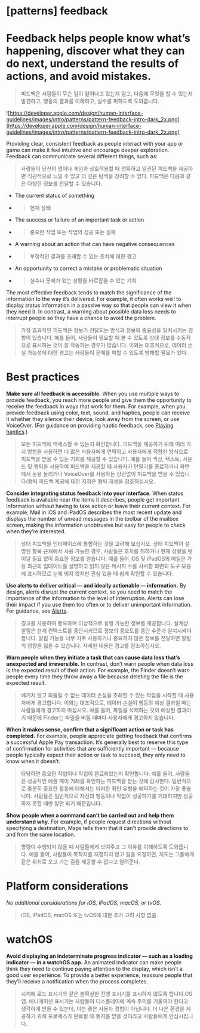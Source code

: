 # **[patterns] feedback**

# Feedback helps people know what’s happening, discover what they can do next, understand the results of actions, and avoid mistakes.
> 피드백은 사람들이 무슨 일이 일어나고 있는지 알고, 다음에 무엇을 할 수 있는지 발견하고, 행동의 결과를 이해하고, 실수를 피하도록 도와줍니다.
>




![https://developer.apple.com/design/human-interface-guidelines/images/intro/patterns/pattern-feedback-intro-dark_2x.png](https://developer.apple.com/design/human-interface-guidelines/images/intro/patterns/pattern-feedback-intro-dark_2x.png)

Providing clear, consistent feedback as people interact with your app or game can make it feel intuitive and encourage deeper exploration. Feedback can communicate several different things, such as:
> 사람들이 당신의 앱이나 게임과 상호작용할 때 명확하고 일관된 피드백을 제공하면 직관적으로 느낄 수 있고 더 깊은 탐색을 장려할 수 있다. 피드백은 다음과 같은 다양한 정보를 전달할 수 있습니다.
>




- The current status of something
- >  현재 상태

- The success or failure of an important task or action
- >  중요한 작업 또는 작업의 성공 또는 실패

- A warning about an action that can have negative consequences
- >  부정적인 결과를 초래할 수 있는 조치에 대한 경고

- An opportunity to correct a mistake or problematic situation
- >  실수나 문제가 있는 상황을 바로잡을 수 있는 기회


The most effective feedback tends to match the significance of the information to the way it’s delivered. For example, it often works well to display status information in a passive way so that people can view it when they need it. In contrast, a warning about possible data loss needs to interrupt people so they have a chance to avoid the problem.
> 가장 효과적인 피드백은 정보가 전달되는 방식과 정보의 중요성을 일치시키는 경향이 있습니다. 예를 들어, 사람들이 필요할 때 볼 수 있도록 상태 정보를 수동적으로 표시하는 것이 잘 작동하는 경우가 많습니다. 이와는 대조적으로, 데이터 손실 가능성에 대한 경고는 사람들이 문제를 피할 수 있도록 방해할 필요가 있다.
>




# **Best practices**

**Make sure all feedback is accessible.** When you use multiple ways to provide feedback, you reach more people and give them the opportunity to receive the feedback in ways that work for them. For example, when you provide feedback using color, text, sound, and haptics, people can receive it whether they silence their device, look away from the screen, or use VoiceOver. (For guidance on providing haptic feedback, see [Playing haptics](../patterns/playing-haptics).)
> 모든 피드백에 액세스할 수 있는지 확인합니다. 피드백을 제공하기 위해 여러 가지 방법을 사용하면 더 많은 사용자에게 연락하고 사용자에게 적합한 방식으로 피드백을 받을 수 있는 기회를 제공할 수 있습니다. 예를 들어 색상, 텍스트, 사운드 및 햅틱을 사용하여 피드백을 제공할 때 사용자가 단말기를 종료하거나 화면에서 눈을 돌리거나 VoiceOver를 사용하든 상관없이 피드백을 받을 수 있습니다(햅틱 피드백 제공에 대한 지침은 햅틱 재생을 참조하십시오.
>




**Consider integrating status feedback into your interface.** When status feedback is available near the items it describes, people get important information without having to take action or leave their current context. For example, Mail in iOS and iPadOS describes the most recent update and displays the number of unread messages in the toolbar of the mailbox screen, making the information unobtrusive but easy for people to check when they’re interested.
> 상태 피드백을 인터페이스에 통합하는 것을 고려해 보십시오. 상태 피드백이 설명된 항목 근처에서 사용 가능한 경우, 사람들은 조치를 취하거나 현재 상황을 벗어날 필요 없이 중요한 정보를 얻습니다. 예를 들어 iOS 및 iPadOS의 메일은 가장 최근의 업데이트를 설명하고 읽지 않은 메시지 수를 사서함 화면의 도구 모음에 표시하므로 눈에 띄지 않지만 관심 있을 때 쉽게 확인할 수 있습니다.
>




**Use alerts to deliver critical — and ideally actionable — information.** By design, alerts disrupt the current context, so you need to match the importance of the information to the level of interruption. Alerts can lose their impact if you use them too often or to deliver unimportant information. For guidance, see [Alerts](../components/presentation/alerts).
> 경고를 사용하여 중요하며 이상적으로 실행 가능한 정보를 제공합니다. 설계상 알림은 현재 컨텍스트를 중단시키므로 정보의 중요도를 중단 수준과 일치시켜야 합니다. 알림 기능을 너무 자주 사용하거나 중요하지 않은 정보를 전달하면 알림의 영향을 잃을 수 있습니다. 자세한 내용은 경고를 참조하십시오.
>




**Warn people when they initiate a task that can cause data loss that’s unexpected and irreversible.** In contrast, don’t warn people when data loss is the expected result of their action. For example, the Finder doesn’t warn people every time they throw away a file because deleting the file is the expected result.
> 예기치 않고 되돌릴 수 없는 데이터 손실을 초래할 수 있는 작업을 시작할 때 사용자에게 경고합니다. 이와는 대조적으로, 데이터 손실이 행동의 예상 결과일 때는 사람들에게 경고하지 마십시오. 예를 들어, 파일을 삭제하는 것이 예상된 결과이기 때문에 Finder는 파일을 버릴 때마다 사용자에게 경고하지 않습니다.
>




**When it makes sense, confirm that a significant action or task has completed.** For example, people appreciate getting feedback that confirms a successful Apple Pay transaction. It’s generally best to reserve this type of confirmation for activities that are sufficiently important — because people typically expect their action or task to succeed, they only need to know when it doesn’t.
> 타당하면 중요한 작업이나 작업이 완료되었는지 확인합니다. 예를 들어, 사람들은 성공적인 애플 페이 거래를 확인하는 피드백을 받는 것에 감사한다. 일반적으로 충분히 중요한 활동에 대해서는 이러한 확인 유형을 예약하는 것이 가장 좋습니다. 사람들은 일반적으로 자신의 행동이나 작업이 성공하기를 기대하지만 성공하지 못할 때만 알면 되기 때문입니다.
>




**Show people when a command can't be carried out and help them understand why.** For example, if people request directions without specifying a destination, Maps tells them that it can't provide directions to and from the same location.
> 명령이 수행되지 않을 때 사람들에게 보여주고 그 이유를 이해하도록 도와줍니다. 예를 들어, 사람들이 목적지를 지정하지 않고 길을 요청하면, 지도는 그들에게 같은 위치로 오고 가는 길을 제공할 수 없다고 알려준다.
>




# **Platform considerations**

*No additional considerations for iOS, iPadOS, macOS, or tvOS.*
> iOS, iPadOS, macOS 또는 tvOS에 대한 추가 고려 사항 없음.
>




# **watchOS**

**Avoid displaying an indeterminate progress indicator — such as a loading indicator — in a watchOS app.** An animated indicator can make people think they need to continue paying attention to the display, which isn’t a good user experience. To provide a better experience, reassure people that they’ll receive a notification when the process completes.
> 시계에 로드 표시기와 같은 불확실한 진행 표시기를 표시하지 않도록 합니다.OS 앱. 애니메이션 표시기는 사람들이 디스플레이에 계속 주의를 기울여야 한다고 생각하게 만들 수 있는데, 이는 좋은 사용자 경험이 아닙니다. 더 나은 환경을 제공하기 위해 프로세스가 완료될 때 통지를 받을 것이라고 사람들에게 안심시킵니다.
>




